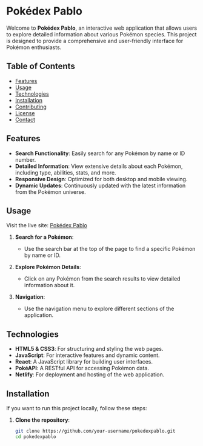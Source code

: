 # Pokédex Pablo

Welcome to **Pokédex Pablo**, an interactive web application that allows users to explore detailed information about various Pokémon species. This project is designed to provide a comprehensive and user-friendly interface for Pokémon enthusiasts.

## Table of Contents
- [Features](#features)
- [Usage](#usage)
- [Technologies](#technologies)
- [Installation](#installation)
- [Contributing](#contributing)
- [License](#license)
- [Contact](#contact)

## Features

- **Search Functionality**: Easily search for any Pokémon by name or ID number.
- **Detailed Information**: View extensive details about each Pokémon, including type, abilities, stats, and more.
- **Responsive Design**: Optimized for both desktop and mobile viewing.
- **Dynamic Updates**: Continuously updated with the latest information from the Pokémon universe.

## Usage

Visit the live site: [Pokédex Pablo](https://pokedexpablo.netlify.app/)

1. **Search for a Pokémon**:
   - Use the search bar at the top of the page to find a specific Pokémon by name or ID.
   
2. **Explore Pokémon Details**:
   - Click on any Pokémon from the search results to view detailed information about it.

3. **Navigation**:
   - Use the navigation menu to explore different sections of the application.

## Technologies

- **HTML5 & CSS3**: For structuring and styling the web pages.
- **JavaScript**: For interactive features and dynamic content.
- **React**: A JavaScript library for building user interfaces.
- **PokéAPI**: A RESTful API for accessing Pokémon data.
- **Netlify**: For deployment and hosting of the web application.

## Installation

If you want to run this project locally, follow these steps:

1. **Clone the repository**:
   ```bash
   git clone https://github.com/your-username/pokedexpablo.git
   cd pokedexpablo
